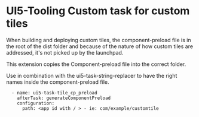 # UI5-Tooling Custom task for custom tiles

When building and deploying custom tiles, the component-preload file is in the root of the dist folder and because of the nature of how custom tiles are addressed, it's not picked up by the launchpad.

This extension copies the Component-preload file into the correct folder.

Use in combination with the ui5-task-string-replacer to have the right names inside the component-preload file.

```
  - name: ui5-task-tile_cp_preload
    afterTask: generateComponentPreload
    configuration:
      path: <app id with / > - ie: com/example/customtile
```
